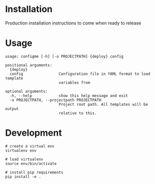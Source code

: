 # Installation
Production installation instructions to come when ready to release

# Usage
```
usage: configme [-h] [-o PROJECTPATH] {deploy} config

positional arguments:
  {deploy}
  config                Configuration file in YAML format to load template
                        variables from

optional arguments:
  -h, --help            show this help message and exit
  -o PROJECTPATH, --projectpath PROJECTPATH
                        Project root path. All templates will be output
                        relative to this.

```

# Development


```
# create a virtual env
virtualenv env

# load virtualenv
source env/bin/activate

# install pip requirements 
pip install -e .

```

